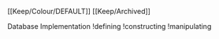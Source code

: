 [[Keep/Colour/DEFAULT]] [[Keep/Archived]] 

Database Implementation
!defining 
!constructing
!manipulating
